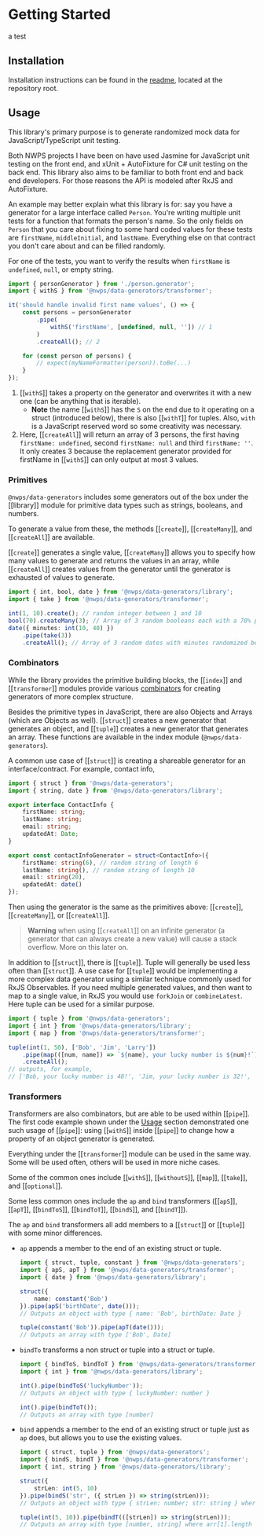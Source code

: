 # Getting Started

a test
## Installation

Installation instructions can be found in the [readme](../../index.html), located at the repository root.

## Usage

This library's primary purpose is to generate randomized mock data for JavaScript/TypeScript unit testing.

Both NWPS projects I have been on have used Jasmine for JavaScript unit testing on the front end, and xUnit + AutoFixture for C# unit testing on the back end. This library also aims to be familiar to both front end and back end developers. For those reasons the API is modeled after RxJS and AutoFixture.

An example may better explain what this library is for: say you have a generator for a large interface called `Person`. You're writing multiple unit tests for a function that formats the person's name. So the only fields on `Person` that you care about fixing to some hard coded values for these tests are `firstName`, `middleInitial`, and `lastName`.
Everything else on that contract you don't care about and can be filled randomly.

For one of the tests, you want to verify the results when `firstName` is `undefined`, `null`, or empty string.

```typescript
import { personGenerator } from './person.generator';
import { withS } from '@nwps/data-generators/transformer';

it('should handle invalid first name values', () => {
    const persons = personGenerator
        .pipe(
            withS('firstName', [undefined, null, '']) // 1
        )
        .createAll(); // 2

    for (const person of persons) {
        // expect(myNameFormatter(person)).toBe(...)
    }
});
```

1. [[`withS`]] takes a property on the generator and overwrites it with a new one (can be anything that is iterable).
    - **Note** the name [[`withS`]] has the `S` on the end due to it operating on a struct (introduced below), there is also [[`withT`]] for tuples. Also, `with` is a JavaScript reserved word so some creativity was necessary.
2. Here, [[`createAll`]] will return an array of 3 persons, the first having `firstName: undefined`, second `firstName: null` and third `firstName: ''`.
   It only creates 3 because the replacement generator provided for firstName in [[`withS`]] can only output at most 3 values.

### Primitives

`@nwps/data-generators` includes some generators out of the box under the [[library]] module for primitive data types such as strings, booleans, and numbers.

To generate a value from these, the methods [[`create`]], [[`createMany`]], and [[`createAll`]] are available.

[[`create`]] generates a single value, [[`createMany`]] allows you to specify how many values to generate and returns the values in an array, while [[`createAll`]] creates values from the generator until the generator is exhausted of values to generate.

```typescript
import { int, bool, date } from '@nwps/data-generators/library';
import { take } from '@nwps/data-generators/transformer';

int(1, 10).create(); // random integer between 1 and 10
bool(70).createMany(3); // Array of 3 random booleans each with a 70% probability of being true
date({ minutes: int(10, 40) })
    .pipe(take(3))
    .createAll(); // Array of 3 random dates with minutes randomized between 10 and 40
```

### Combinators

While the library provides the primitive building blocks, the [[`index`]] and [[`transformer`]] modules provide various [combinators](https://en.wikipedia.org/wiki/Combinatory_logic#In_computing) for creating generators of more complex structure.

Besides the primitive types in JavaScript, there are also Objects and Arrays (which are Objects as well). [[`struct`]] creates a new generator that generates an object, and [[`tuple`]] creates a new generator that generates an array. These functions are available in the index module (`@nwps/data-generators`).

A common use case of [[`struct`]] is creating a shareable generator for an interface/contract. For example, contact info,

```typescript
import { struct } from '@nwps/data-generators';
import { string, date } from '@nwps/data-generators/library';

export interface ContactInfo {
    firstName: string;
    lastName: string;
    email: string;
    updatedAt: Date;
}

export const contactInfoGenerator = struct<ContactInfo>({
    firstName: string(6), // random string of length 6
    lastName: string(), // random string of length 10
    email: string(20),
    updatedAt: date()
});
```

Then using the generator is the same as the primitives above: [[`create`]], [[`createMany`]], or [[`createAll`]].

> **Warning** when using [[`createAll`]] on an infinite generator (a generator that can always create a new value) will cause a stack overflow. More on this later on.

In addition to [[`struct`]], there is [[`tuple`]]. Tuple will generally be used less often than [[`struct`]]. A use case for [[`tuple`]] would be implementing a more complex data generator
using a similar technique commonly used for RxJS Observables. If you need multiple generated values, and then want to map to a single value, in RxJS you would use `forkJoin` or `combineLatest`. Here tuple can be used for a similar purpose.

```typescript
import { tuple } from '@nwps/data-generators';
import { int } from '@nwps/data-generators/library';
import { map } from '@nwps/data-generators/transformer';

tuple(int(1, 50), ['Bob', 'Jim', 'Larry'])
    .pipe(map(([num, name]) => `${name}, your lucky number is ${num}!`))
    .createAll();
// outputs, for example,
// ['Bob, your lucky number is 48!', 'Jim, your lucky number is 32!', 'Larry, your lucky number is 7!']
```

### Transformers

Transformers are also combinators, but are able to be used within [[`pipe`]]. The first code example shown under the [Usage](#usage) section demonstrated one such usage of [[`pipe`]]: using [[`withS`]] inside [[`pipe`]] to change how a property of an object generator is generated.

Everything under the [[`transformer`]] module can be used in the same way. Some will be used often, others will be used in more niche cases.

Some of the common ones include [[`withS`]], [[`withoutS`]], [[`map`]], [[`take`]], and [[`optional`]].

Some less common ones include the `ap` and `bind` transformers ([[`apS`]], [[`apT`]], [[`bindToS`]], [[`bindToT`]], [[`bindS`]], and [[`bindT`]]).

The `ap` and `bind` transformers all add members to a [[`struct`]] or [[`tuple`]] with some minor differences.

-   `ap` appends a member to the end of an existing struct or tuple.

    ```ts
    import { struct, tuple, constant } from '@nwps/data-generators';
    import { apS, apT } from '@nwps/data-generators/transformer';
    import { date } from '@nwps/data-generators/library';

    struct({
        name: constant('Bob')
    }).pipe(apS('birthDate', date()));
    // Outputs an object with type { name: 'Bob', birthDate: Date }

    tuple(constant('Bob')).pipe(apT(date()));
    // Outputs an array with type ['Bob', Date]
    ```

-   `bindTo` transforms a non struct or tuple into a struct or tuple.

    ```ts
    import { bindToS, bindToT } from '@nwps/data-generators/transformer';
    import { int } from '@nwps/data-generators/library';

    int().pipe(bindToS('luckyNumber'));
    // Outputs an object with type { luckyNumber: number }

    int().pipe(bindToT());
    // Outputs an array with type [number]
    ```

-   `bind` appends a member to the end of an existing struct or tuple just as `ap` does, but allows you to use the existing values.

    ```ts
    import { struct, tuple } from '@nwps/data-generators';
    import { bindS, bindT } from '@nwps/data-generators/transformer';
    import { int, string } from '@nwps/data-generators/library';

    struct({
        strLen: int(5, 10)
    }).pipe(bindS('str', ({ strLen }) => string(strLen)));
    // Outputs an object with type { strLen: number; str: string } where str.length = strLen

    tuple(int(5, 10)).pipe(bindT(([strLen]) => string(strLen)));
    // Outputs an array with type [number, string] where arr[1].length = arr[0]
    ```
